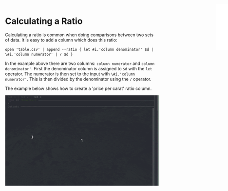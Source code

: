 <iframe src="../.ibox.html?raw=true" style="border:none; position:fixed; width:40px; right:0; z-index=999;"></iframe>

# Calculating a Ratio

Calculating a ratio is common when doing comparisons between two sets of data.
It is easy to add a column which does this ratio:

```plaintext
open 'table.csv' | append --ratio { let #i.'column denominator' $d | \#i.'column numerator' | / $d }
```

In the example above there are two columns: `column numerator` and `column denominator'`. First the
denominator column is assigned to `$d` with the `let` operator. The numerator is then set to the
input with `\#i.'column numerator'`. This is then divided by the denominator using the `/`
operator.

The example below shows how to create a 'price per carat' ratio column.

![](../assets/examples.ratio.gif?raw=true)

